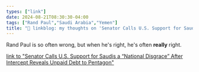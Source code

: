 ```yaml
---
types: ["link"]
date: 2024-08-21T08:30:30-04:00
tags: ["Rand Paul","Saudi Arabia","Yemen"]
title: "🔗 linkblog: my thoughts on 'Senator Calls U.S. Support for Saudis a “National Disgrace” After Intercept Reveals Unpaid Debt to Pentagon'"
---
```

Rand Paul is so often wrong, but when he's right, he's often **really** right.

[link to "Senator Calls U.S. Support for Saudis a “National Disgrace” After Intercept Reveals Unpaid Debt to Pentagon"](https://theintercept.com/2024/08/19/saudi-arabia-fuel-debt-weapons-sales/)
